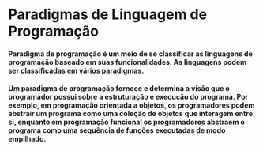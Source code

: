# Paradigmas de Linguagem de Programação 
#### Paradigma de programação é um meio de se classificar as linguagens de programação baseado em suas funcionalidades. As linguagens podem ser classificadas em vários paradigmas.
#### Um paradigma de programação fornece e determina a visão que o programador possui sobre a estruturação e execução do programa. Por exemplo, em programação orientada a objetos, os programadores podem abstrair um programa como uma coleção de objetos que interagem entre si, enquanto em programação funcional os programadores abstraem o programa como uma sequência de funções executadas de modo empilhado.
